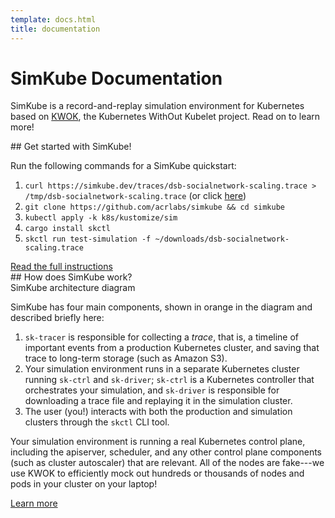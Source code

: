 ```yaml
---
template: docs.html
title: documentation
---
```


# SimKube Documentation

SimKube is a record-and-replay simulation environment for Kubernetes based on [KWOK](https://kwok.sigs.k8s.io), the
Kubernetes WithOut Kubelet project.  Read on to learn more!

<div class="subsection" markdown="1">
## Get started with SimKube!

Run the following commands for a SimKube quickstart:

1. `curl https://simkube.dev/traces/dsb-socialnetwork-scaling.trace > /tmp/dsb-socialnetwork-scaling.trace`
   (or click [here](/traces/dsb-socialnetwork-scaling.trace))
2. `git clone https://github.com/acrlabs/simkube && cd simkube`
3. `kubectl apply -k k8s/kustomize/sim`
4. `cargo install skctl`
5. `skctl run test-simulation -f ~/downloads/dsb-socialnetwork-scaling.trace`

<div class="buttons">
  <a href="/simkube/docs/intro/installation">Read the full instructions</a>
</div>

</div>

<div class="subsection" markdown="1">
## How does SimKube work?

<div class="textwrap">
  <div id="architecture" class="img"></div>
  <figcaption>SimKube architecture diagram</figcaption>
</div>

SimKube has four main components, shown in orange in the diagram and described briefly here:

1. `sk-tracer` is responsible for collecting a _trace_, that is, a timeline of important events from a production
   Kubernetes cluster, and saving that trace to long-term storage (such as Amazon S3).
2. Your simulation environment runs in a separate Kubernetes cluster running `sk-ctrl` and `sk-driver`; `sk-ctrl` is a
   Kubernetes controller that orchestrates your simulation, and `sk-driver` is responsible for downloading a trace file
   and replaying it in the simulation cluster.
3. The user (you!) interacts with both the production and simulation clusters through the `skctl` CLI tool.

Your simulation environment is running a real Kubernetes control plane, including the apiserver, scheduler, and any
other control plane components (such as cluster autoscaler) that are relevant.  All of the nodes are fake---we use KWOK
to efficiently mock out hundreds or thousands of nodes and pods in your cluster on your laptop!

<div class="buttons">
  <a href="/simkube/docs/intro/concepts" class="secondary">Learn more</a>
</div>
</div>
